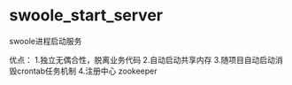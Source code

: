 # swoole_start_server
swoole进程启动服务

优点：
1.独立无偶合性，脱离业务代码
2.自动启动共享内存
3.随项目自动启动消毁crontab任务机制
4.注册中心 zookeeper
